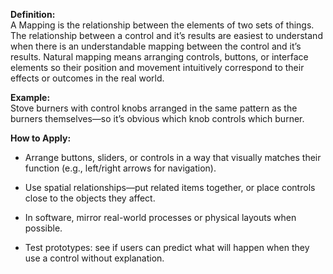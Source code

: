 **Definition:**  
A Mapping is the relationship between the elements of two sets of things. The relationship between a control and it’s results are easiest to understand when there is an understandable mapping between the control and it’s results.
Natural mapping means arranging controls, buttons, or interface elements so their position and movement intuitively correspond to their effects or outcomes in the real world.

**Example:**  
Stove burners with control knobs arranged in the same pattern as the burners themselves—so it’s obvious which knob controls which burner.

**How to Apply:**

- Arrange buttons, sliders, or controls in a way that visually matches their function (e.g., left/right arrows for navigation).
    
- Use spatial relationships—put related items together, or place controls close to the objects they affect.
    
- In software, mirror real-world processes or physical layouts when possible.
    
- Test prototypes: see if users can predict what will happen when they use a control without explanation.
